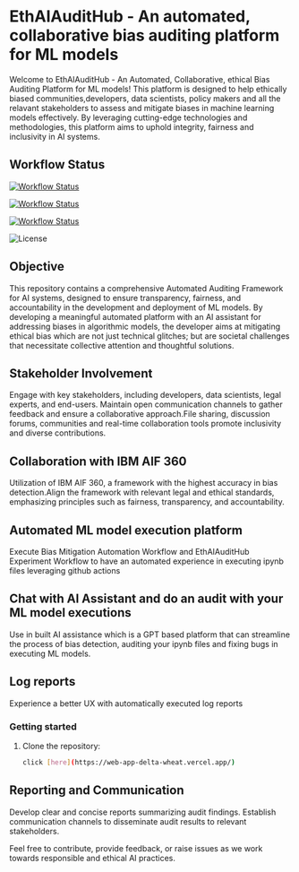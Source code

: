 # EthAIAuditHub -  An automated, collaborative bias auditing platform for ML models
Welcome to EthAIAuditHub - An Automated, Collaborative, ethical Bias Auditing Platform for ML models! This platform is designed to help ethically biased communities,developers, data scientists, policy makers and all the relavant stakeholders to assess and mitigate biases in machine learning models effectively. By leveraging cutting-edge technologies and methodologies, this platform aims to uphold integrity, fairness and inclusivity in AI systems.

## Workflow Status

[![Workflow Status](https://github.com/JayanaGunaweera01/webApp/actions/workflows/.github/workflows/docker-image.yml/badge.svg)](https://github.com/JayanaGunaweera01/webApp/actions)

[![Workflow Status](https://github.com/JayanaGunaweera01/EthAIAuditHub/actions/workflows/.github/workflows/bias-mitigation-automation.yml/badge.svg)](https://github.com/JayanaGunaweera01/EthAIAuditHub/actions)

[![Workflow Status](https://github.com/JayanaGunaweera01/EthAIAuditHub/actions/workflows/.github/workflows/ethaiaudithub-experiment-workflow.yml/badge.svg)](https://github.com/JayanaGunaweera01/EthAIAuditHub/actions)

![License](https://img.shields.io/badge/license-MIT-blue)


## Objective
This repository contains a comprehensive Automated Auditing Framework for AI systems, designed to ensure transparency, fairness, and accountability in the development and deployment of ML models. By developing a meaningful automated platform with an AI assistant for addressing biases in algorithmic models, the developer aims at mitigating ethical bias which are not just technical glitches; but are societal challenges that necessitate collective attention and thoughtful solutions. 

## Stakeholder Involvement
Engage with key stakeholders, including developers, data scientists, legal experts, and end-users. Maintain open communication channels to gather feedback and ensure a collaborative approach.File sharing, discussion forums, communities and real-time collaboration tools promote inclusivity and diverse contributions.

## Collaboration with IBM AIF 360
Utilization of IBM AIF 360, a framework with the highest accuracy in bias detection.Align the framework with relevant legal and ethical standards, emphasizing principles such as fairness, transparency, and accountability.

## Automated ML model execution platform
Execute Bias Mitigation Automation Workflow and EthAIAuditHub Experiment Workflow to have an automated experience in executing ipynb files leveraging github actions

## Chat with AI Assistant and do an audit with your ML model executions
Use in built AI assistance which is a  GPT based  platform that can streamline the process of bias detection, auditing your ipynb files and fixing bugs in executing ML models.

## Log reports
Experience a better UX with automatically executed log reports

### Getting started

1. Clone the repository:

    ```bash
    click [here](https://web-app-delta-wheat.vercel.app/)
    ```





## Reporting and Communication
Develop clear and concise reports summarizing audit findings. Establish communication channels to disseminate audit results to relevant stakeholders.

Feel free to contribute, provide feedback, or raise issues as we work towards responsible and ethical AI practices.

